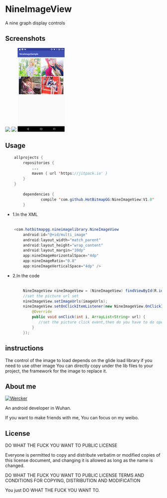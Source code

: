 # NineImageView

A nine graph display controls

## Screenshots

<a href="art/pic_1.png"><img src="art/00.png" width="30%"/></a> <a href="art/pic_2.png"><img src="art/01.png" width="30%"/></a> <a href="art/02.png"><img src="art/pic_3.png" width="30%"/></a>


## Usage

```java
	allprojects {
		repositories {
			...
			maven { url 'https://jitpack.io' }
		}
	}

		dependencies {
    	        compile 'com.github.HotBitmapGG:NineImageView:V1.0'
    	}

```

* 1.In the XML

```java

    <com.hotbitmapgg.nineimagelibrary.NineImageView
        android:id="@+id/multi_image"
        android:layout_width="match_parent"
        android:layout_height="wrap_content"
        android:layout_margin="10dp"
        app:nineImageHorizontalSpace="4dp"
        app:nineImageRatio="0.8"
        app:nineImageVerticalSpace="4dp" />

```

* 2.In the code

```java

        NineImageView nineImageView = (NineImageView) findViewById(R.id.multi_image);
        //set the picture url set
        nineImageView.setImageUrls(imageUrls);
        nineImageView.setOnClickItemListener(new NineImageView.OnClickItemListener() {
            @Override
            public void onClick(int i, ArrayList<String> url) {
               //set the picture click event,then do you have to do operation
            }
        });

```

## instructions

The control of the image to load depends on the glide load library if you need to use other image You can directly copy under the lib files to your project, the framework for the image to replace it.


## About me

[![Wercker](https://img.shields.io/badge/weibo-HotBitmapGG-blue.svg)](http://weibo.com/3223089177/profile?topnav=1&wvr=6&is_all=1)

An android developer in Wuhan.

If you want to make friends with me, You can focus on my weibo.


## License

DO WHAT THE FUCK YOU WANT TO PUBLIC LICENSE

Everyone is permitted to copy and distribute verbatim or modified
copies of this license document, and changing it is allowed as long
as the name is changed.

DO WHAT THE FUCK YOU WANT TO PUBLIC LICENSE
TERMS AND CONDITIONS FOR COPYING, DISTRIBUTION AND MODIFICATION

You just DO WHAT THE FUCK YOU WANT TO.